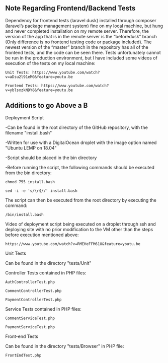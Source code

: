 Note Regarding Frontend/Backend Tests
-------------------------------------

Dependency for frontend tests (laravel dusk) installed through composer (laravel’s package management system) fine on my local machine, but hung and never completed installation on my remote server. Therefore, the version of the app that is in the remote server is the “beforedusk” branch (Only difference is no frontend testing code or package included). The newest version of the “master” branch in the repository has all of the frontend tests, and the code can be seen there. Tests unfortunately cannot be run in the production environment, but I have included some videos of execution of the tests on my local machine:

	Unit Tests: https://www.youtube.com/watch?v=aDsu2l91eM0&feature=youtu.be

	Frontend Tests: https://www.youtube.com/watch?v=yblsxzkNDY8&feature=youtu.be

Additions to go Above a B
-------------------------

Deployment Script

-Can be found in the root directory of the GitHub repository, with the filename "install.bash"

-Written for use with a DigitalOcean droplet with the image option named "Ubuntu LEMP on 18.04"

-Script should be placed in the bin directory

-Before running the script, the following commands should be executed from the bin directory:

	chmod 755 install.bash

	sed -i -e 's/\r$//' install.bash

The script can then be executed from the root directory by executing the command:

	/bin/install.bash

Video of deployment script being executed on a droplet through ssh and deploying site with no prior modification to the VM other than the steps before execution mentioned above:

	https://www.youtube.com/watch?v=RMEHeFFM61U&feature=youtu.be



Unit Tests

Can be found in the directory "tests/Unit"


Controller Tests contained in PHP files:

	AuthControllerTest.php

    CommentControllerTest.php

    PaymentControllerTest.php


Service Tests contained in PHP files:

	CommentServiceTest.php

	PaymentServiceTest.php



Front-end Tests

Can be found in the directory "tests/Browser" in PHP file:

	FrontEndTest.php
